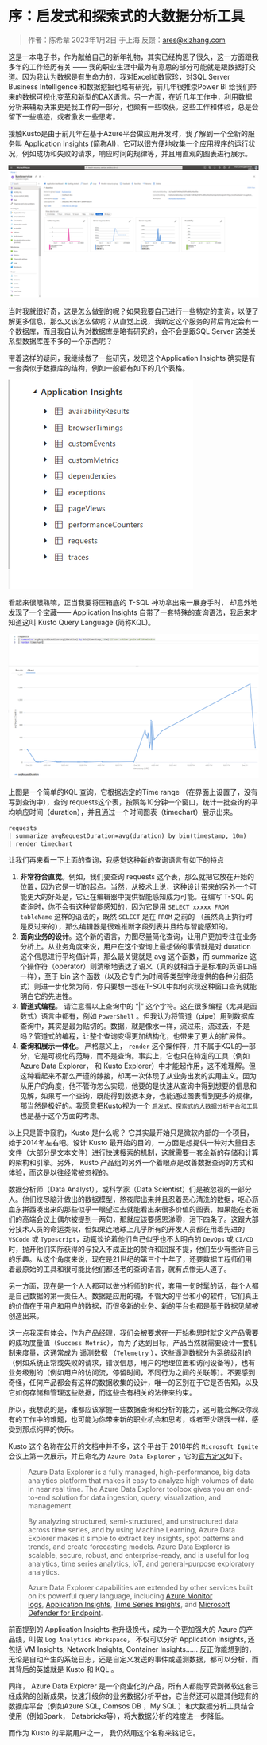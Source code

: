 # 序：启发式和探索式的大数据分析工具

> 作者：陈希章  2023年1月2日 于上海 
> 反馈：[ares@xizhang.com](mailto:ares@xizhang.com)

这是一本电子书，作为献给自己的新年礼物，其实已经构思了很久，这一方面跟我多年的工作经历有关 —— 我的职业生涯中最为有意思的部分可能就是跟数据打交道。因为我认为数据是有生命力的，我对Excel如数家珍，对SQL Server Business Intelligence 和数据挖掘也略有研究，前几年很推崇Power BI 给我们带来的数据可视化变革和新型的DAX语言。另一方面，在近几年工作中，利用数据分析来辅助决策更是我工作的一部分，也颇有一些收获。这些工作和体验，总是会留下一些痕迹，或者激发一些思考。

接触Kusto是由于前几年在基于Azure平台做应用开发时，我了解到一个全新的服务叫 Application Insights (简称AI)，它可以很方便地收集一个应用程序的运行状况，例如成功和失败的请求，响应时间的规律等，并且用直观的图表进行展示。

![](images/Pasted%20image%2020230102090226.png)

当时我就很好奇，这是怎么做到的呢？如果我要自己进行一些特定的查询，以便了解更多信息，那么又该怎么做呢？从直觉上说，我断定这个服务的背后肯定会有一个数据库，而且我自认为对数据库是略有研究的，会不会是跟SQL Server 这类关系型数据库差不多的一个东西呢？

带着这样的疑问，我继续做了一些研究，发现这个Application Insights 确实是有一套类似于数据库的结构，例如一般都有如下的几个表格。

![](images/Pasted%20image%2020230102090629.png)

看起来很眼熟嘛，正当我要将压箱底的 T-SQL 神功拿出来一展身手时， 却意外地发现了一个宝藏—— Application Insights 自带了一套特殊的查询语法，我后来才知道这叫 Kusto Query Language (简称KQL)。

![](images/Pasted%20image%2020230102091035.png)

上图是一个简单的KQL 查询，它根据选定的Time range （在界面上设置了，没有写到查询中），查询 requests这个表，按照每10分钟一个窗口，统计一批查询的平均响应时间（duration），并且通过一个时间图表（timechart）展示出来。

```kql
requests
| summarize avgRequestDuration=avg(duration) by bin(timestamp, 10m) 
| render timechart
```

让我们再来看一下上面的查询，我感觉这种新的查询语言有如下的特点

1. **非常符合直觉**。例如，我们要查询 requests 这个表，那么就把它放在开始的位置，因为它是一切的起点。当然，从技术上说，这种设计带来的另外一个可能更大的好处是，它让在编辑器中提供智能感知成为可能。在编写 T-SQL 的查询时，你不会有这种智能感知的，因为它是用 `SELECT xxxxx FROM tableName` 这样的语法的，既然 `SELECT` 是在 `FROM` 之前的 （虽然真正执行时是反过来的），那么编辑器是很难推断字段列表并且给与智能感知的。
2. **面向业务的设计**。这个新的语言，力图尽量简化查询，让用户更加专注在业务分析上。从业务角度来说，用户在这个查询上最想做的事情就是对 duration 这个信息进行平均值计算，那么最关键就是 avg 这个函数，而 summarize 这个操作符（operator）则清晰地表达了语义（真的就相当于是标准的英语口语一样），至于 bin 这个函数（以及它专门为时间等类型字段提供的各种分组范式）则进一步化繁为简，你只要想一想在T-SQL中如何实现这种窗口查询就能明白它的先进性。
3. **管道式编程**。 请注意看以上查询中的 “|” 这个字符。这在很多编程（尤其是函数式）语言中都有，例如 `PowerShell` 。但我认为将管道（pipe）用到数据库查询中，其实是最为贴切的。数据，就是像水一样，流过来，流过去，不是吗？管道式的编程，让整个查询变得更加结构化，也带来了更大的扩展性。
4. **查询和展示一体化**。 严格意义上， `render` 这个操作符，并不属于KQL的一部分，它是可视化的范畴，而不是查询。事实上，它也只在特定的工具（例如Azure Data Explorer， 和 Kusto Explorer）中才能起作用，这不难理解。但这种看起来不那么严谨的嫁接，却再一次体现了从业务出发的实用主义。因为从用户的角度，他不管你怎么实现，他要的是快速从查询中得到想要的信息和见解，如果写一个查询，既能得到数据本身，也能通过图表看到更多的规律，那当然是极好的。我愿意把Kusto视为一个 `启发式、探索式的大数据分析平台和工具` 也是基于这个方面的考虑。


以上只是管中窥豹，Kusto 是什么呢？ 它其实最开始只是微软内部的一个项目，始于2014年左右吧。设计 Kusto 最开始的目的，一方面是想提供一种对大量日志文件（大部分是文本文件）进行快速搜索的机制，这就需要一套全新的存储和计算的架构和引擎。另外， Kusto 产品组的另外一个着眼点是改善数据查询的方式和体验，而这是以往经常被忽视的。
 
数据分析师（Data Analyst），或科学家（Data Scientist）们是被忽视的一部分人。他们绞尽脑汁做出的数据模型，熬夜爬出来并且忍着恶心清洗的数据，呕心沥血东拼西凑出来的那些似乎一眼望过去就能看出来很多价值的图表，如果能在老板们的高端会议上偶尔被提到一两句，那就应该要感恩涕零，泪下四条了。这跟大部分技术人员的命运类似，但如果连地球上几乎所有的开发人员都在用着先进的 `VSCode` 或 `Typescript`，动辄谈论着他们自己似乎也不太明白的 `DevOps` 或 `CI/CD` 时，抛开他们实际获得的与投入不成正比的赞许和回报不提，他们至少有些许自己的乐趣。从这个角度来说，现在是21世纪的第三个十年了，还要数据工程师们用着最原始的工具和很可能比他们都还老的查询语言，就有点惨无人道了。

另一方面，现在是一个人人都可以做分析师的时代，套用一句时髦的话，每个人都是自己数据的第一责任人。数据是应用的魂，不管大的平台和小的软件，它们真正的价值在于用户和用户的数据，而很多新的业务、新的平台也都是基于数据见解被创造出来。

这一点我深有体会，作为产品经理，我们会被要求在一开始构思时就定义产品需要的成功度量值（`Success Metric`），而为了达到目标，产品当然就需要设计一套机制来度量，这通常成为 遥测数据  （`Telemetry` ），这些遥测数据分为系统级别的（例如系统正常或失败的请求，错误信息，用户的地理位置和访问设备等），也有业务级别的（例如用户的访问流，停留时间，不同行为之间的关联等）。不要感到奇怪，任何产品都会有这样的数据收集的设计，唯一的区别在于它是否告知，以及它如何存储和管理这些数据，而这些会有相关的法律来约束。

所以，我想说的是，谁都应该掌握一些数据查询和分析的能力，这可能会解决你现有的工作中的难题，也可能为你带来新的职业机会和思考，或者至少跟我一样，感受到那点纯粹的快乐。

Kusto 这个名称在公开的文档中并不多，这个平台于 2018年的 `Microsoft Ignite` 会议上第一次展示，并且命名为 `Azure Data Explorer` ，它的[官方定义](https://learn.microsoft.com/en-us/azure/data-explorer/data-explorer-overview)如下。

> Azure Data Explorer is a fully managed, high-performance, big data analytics platform that makes it easy to analyze high volumes of data in near real time. The Azure Data Explorer toolbox gives you an end-to-end solution for data ingestion, query, visualization, and management.
> 
> By analyzing structured, semi-structured, and unstructured data across time series, and by using Machine Learning, Azure Data Explorer makes it simple to extract key insights, spot patterns and trends, and create forecasting models. Azure Data Explorer is scalable, secure, robust, and enterprise-ready, and is useful for log analytics, time series analytics, IoT, and general-purpose exploratory analytics.
> 
> Azure Data Explorer capabilities are extended by other services built on its powerful query language, including [Azure Monitor logs](https://learn.microsoft.com/en-us/azure/log-analytics/), [Application Insights](https://learn.microsoft.com/en-us/azure/application-insights/), [Time Series Insights](https://learn.microsoft.com/en-us/azure/time-series-insights/), and [Microsoft Defender for Endpoint](https://learn.microsoft.com/en-us/microsoft-365/security/defender-endpoint/microsoft-defender-endpoint).

前面提到的 Application Insights 也升级换代，成为一个更加强大的 Azure 的产品线，叫做 `Log Analytics Workspace`， 不仅可以分析 Application Insights, 还包括 VM Insights,  Network Insights, Container Insights......  反正你能想到的，无论是自动产生的系统日志，还是自定义发送的事件或遥测数据，都可以分析，而其背后的英雄就是 Kusto 和 KQL 。

同样， Azure Data Explorer 是一个商业化的产品，所有人都能享受到微软这套已经成熟的创新成果，快速升级你的业务数据分析平台，它当然还可以跟其他现有的数据库平台（例如Azure SQL, Comsos DB ，My SQL ）和大数据分析工具结合使用（例如Spark， Databricks等），将大数据分析的难度进一步降低。

而作为 Kusto 的早期用户之一， 我仍然用这个名称来铭记它。